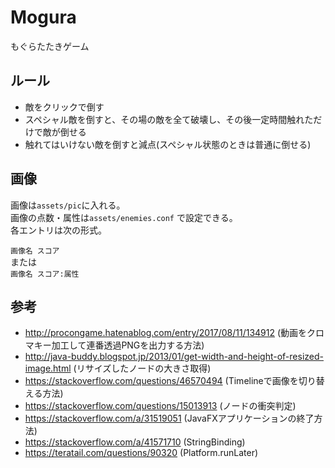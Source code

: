 # Mogura
もぐらたたきゲーム

## ルール
- 敵をクリックで倒す
- スペシャル敵を倒すと、その場の敵を全て破壊し、その後一定時間触れただけで敵が倒せる
- 触れてはいけない敵を倒すと減点(スペシャル状態のときは普通に倒せる)

## 画像
画像は`assets/pic`に入れる。  
画像の点数・属性は`assets/enemies.conf` で設定できる。  
各エントリは次の形式。  
  
`画像名 スコア`  
または  
`画像名 スコア:属性`

## 参考
- http://procongame.hatenablog.com/entry/2017/08/11/134912 (動画をクロマキー加工して連番透過PNGを出力する方法)
- http://java-buddy.blogspot.jp/2013/01/get-width-and-height-of-resized-image.html (リサイズしたノードの大きさ取得)
- https://stackoverflow.com/questions/46570494 (Timelineで画像を切り替える方法)
- https://stackoverflow.com/questions/15013913 (ノードの衝突判定)
- https://stackoverflow.com/a/31519051 (JavaFXアプリケーションの終了方法)
- https://stackoverflow.com/a/41571710 (StringBinding)
- https://teratail.com/questions/90320 (Platform.runLater)
